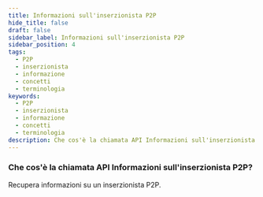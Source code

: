 ```yaml
---
title: Informazioni sull'inserzionista P2P
hide_title: false
draft: false
sidebar_label: Informazioni sull'inserzionista P2P
sidebar_position: 4
tags:
  - P2P
  - inserzionista
  - informazione
  - concetti
  - terminologia
keywords:
  - P2P
  - inserzionista
  - informazione
  - concetti
  - terminologia
description: Che cos'è la chiamata API Informazioni sull'inserzionista P2P?
---
```


### Che cos'è la chiamata API Informazioni sull'inserzionista P2P?

Recupera informazioni su un inserzionista P2P.
